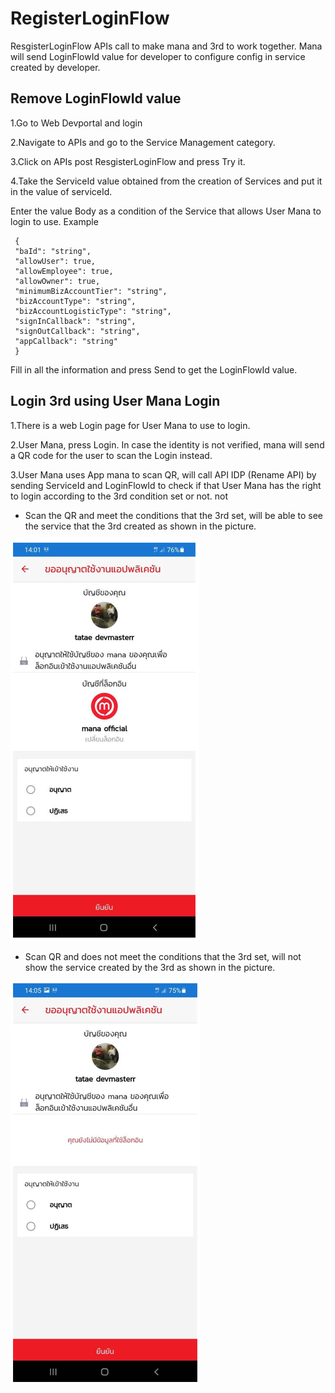 # RegisterLoginFlow

 ResgisterLoginFlow APIs call to make mana and 3rd to work together. Mana will send LoginFlowId value for developer to configure config in service created by developer.

## Remove LoginFlowId value

 1.Go to Web Devportal and login

 2.Navigate to APIs and go to the Service Management category.

 3.Click on APIs post ResgisterLoginFlow and press Try it.
 
 4.Take the ServiceId value obtained from the creation of Services and put it in the value of serviceId.

Enter the value Body as a condition of the Service that allows User Mana to login to use. Example
```
 {
 "baId": "string",
 "allowUser": true,
 "allowEmployee": true,
 "allowOwner": true,
 "minimumBizAccountTier": "string",
 "bizAccountType": "string",
 "bizAccountLogisticType": "string",
 "signInCallback": "string",
 "signOutCallback": "string",
 "appCallback": "string"
 }
 ```

Fill in all the information and press Send to get the LoginFlowId value.

 ## Login 3rd using User Mana Login 

 1.There is a web Login page for User Mana to use to login.

 2.User Mana, press Login. In case the identity is not verified, mana will send a QR code for the user to scan the Login instead.

 3.User Mana uses App mana to scan QR, will call API IDP (Rename API) by sending ServiceId and LoginFlowId to check if that User Mana has the right to login according to the 3rd condition set or not. not

 - Scan the QR and meet the conditions that the 3rd set, will be able to see the service that the 3rd created as shown in the picture.

 ![a]( ../img/Tutorial/RegisterLoginFlow/shop.PNG )

 - Scan QR and does not meet the conditions that the 3rd set, will not show the service created by the 3rd as shown in the picture.


 ![a]( ../img/Tutorial/RegisterLoginFlow/noshop.PNG )




